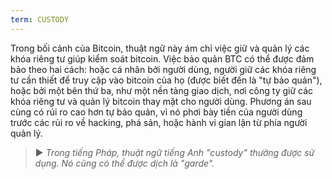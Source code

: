 ```yaml
---
term: CUSTODY
---
```


Trong bối cảnh của Bitcoin, thuật ngữ này ám chỉ việc giữ và quản lý các khóa riêng tư giúp kiểm soát bitcoin. Việc bảo quản BTC có thể được đảm bảo theo hai cách: hoặc cá nhân bởi người dùng, người giữ các khóa riêng tư cần thiết để truy cập vào bitcoin của họ (được biết đến là "tự bảo quản"), hoặc bởi một bên thứ ba, như một nền tảng giao dịch, nơi công ty giữ các khóa riêng tư và quản lý bitcoin thay mặt cho người dùng. Phương án sau cùng có rủi ro cao hơn tự bảo quản, vì nó phơi bày tiền của người dùng trước các rủi ro về hacking, phá sản, hoặc hành vi gian lận từ phía người quản lý.

> ► *Trong tiếng Pháp, thuật ngữ tiếng Anh "custody" thường được sử dụng. Nó cũng có thể được dịch là "garde".*